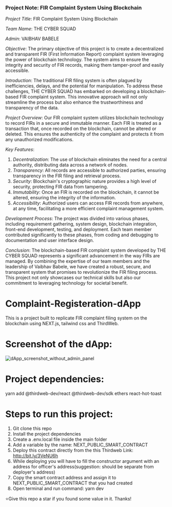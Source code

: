 ### Project Note: FIR Complaint System Using Blockchain

*Project Title*: FIR Complaint System Using Blockchain

*Team Name*: THE CYBER SQUAD

*Admin*: VAIBHAV BABELE

*Objective*: The primary objective of this project is to create a decentralized and transparent FIR (First Information Report) complaint system leveraging the power of blockchain technology. The system aims to ensure the integrity and security of FIR records, making them tamper-proof and easily accessible.

*Introduction*:
The traditional FIR filing system is often plagued by inefficiencies, delays, and the potential for manipulation. To address these challenges, THE CYBER SQUAD has embarked on developing a blockchain-based FIR complaint system. This innovative approach will not only streamline the process but also enhance the trustworthiness and transparency of the data.

*Project Overview*:
Our FIR complaint system utilizes blockchain technology to record FIRs in a secure and immutable manner. Each FIR is treated as a transaction that, once recorded on the blockchain, cannot be altered or deleted. This ensures the authenticity of the complaint and protects it from any unauthorized modifications.

*Key Features*:
1. *Decentralization*: The use of blockchain eliminates the need for a central authority, distributing data across a network of nodes.
2. *Transparency*: All records are accessible to authorized parties, ensuring transparency in the FIR filing and retrieval process.
3. *Security*: Blockchain's cryptographic nature provides a high level of security, protecting FIR data from tampering.
4. *Immutability*: Once an FIR is recorded on the blockchain, it cannot be altered, ensuring the integrity of the information.
5. *Accessibility*: Authorized users can access FIR records from anywhere, at any time, facilitating a more efficient complaint management system.

*Development Process*:
The project was divided into various phases, including requirement gathering, system design, blockchain integration, front-end development, testing, and deployment. Each team member contributed significantly to these phases, from coding and debugging to documentation and user interface design.

*Conclusion*:
The blockchain-based FIR complaint system developed by THE CYBER SQUAD represents a significant advancement in the way FIRs are managed. By combining the expertise of our team members and the leadership of Vaibhav Babele, we have created a robust, secure, and transparent system that promises to revolutionize the FIR filing process. This project not only showcases our technical skills but also our commitment to leveraging technology for societal benefit.
# Complaint-Registeration-dApp
 This is a project built to replicate FIR complaint filing system on the blockchain using NEXT.js, tailwind css and ThirdWeb.
 
 # Screenshot of the dApp:
 
![dApp_screenshot_without_admin_panel](https://user-images.githubusercontent.com/107293201/202850138-419b8598-2ea7-4c0f-9604-ff43ffde42ee.png)

# Project dependencies:
yarn add @thirdweb-dev/react @thirdweb-dev/sdk ethers react-hot-toast

# Steps to run this project:
1. Git clone this repo
2. Install the project dependencies
3. Create a .env.local file inside the main folder
4. Add a variable by the name: NEXT_PUBLIC_SMART_CONTRACT
5. Deploy this contract directly from the this Thirdweb Link: http://bit.ly/3VeNU6h
6. While deploying you will have to fill the constructor argument with an address for officer's address(suggestion: should be separate from deployer's address)
7. Copy the smart contract address and assign it to NEXT_PUBLIC_SMART_CONTRACT that you had created
8. Open terminal and run command: yarn dev

⭐Give this repo a star if you found some value in it. 
Thanks!
